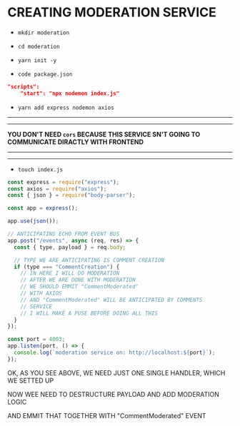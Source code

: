 # CREATING MODERATION SERVICE

- `mkdir moderation`

- `cd moderation`

- `yarn init -y`

- `code package.json`

```json
"scripts":
    "start": "npx nodemon index.js"
```

- `yarn add express nodemon axios`

***
***

**YOU DON'T NEED `cors` BECAUSE THIS SERVICE SN'T GOING TO COMMUNICATE DIRACTLY WITH FRONTEND**

***
***

- `touch index.js`

```js
const express = require("express");
const axios = require("axios");
const { json } = require("body-parser");

const app = express();

app.use(json());

// ANTICIPATING ECHO FROM EVENT BUS
app.post("/events", async (req, res) => {
  const { type, payload } = req.body;

  // TYPE WE ARE ANTICIPATING IS COMMENT CREATION
  if (type === "CommentCreation") {
    // IN HERE I WILL DO MODERATION
    // AFTER WE ARE DONE WITH MODERATION
    // WE SHOULD EMMIT "CommentModerated"
    // WITH AXIOS
    // AND "CommentModerated" WILL BE ANTICIPATED BY COMMENTS
    // SERVICE
    // I WILL MAKE A PUSE BEFORE DOING ALL THIS
  }
});

const port = 4003;
app.listen(port, () => {
  console.log(`moderation service on: http://localhost:${port}`);
});

```

OK, AS YOU SEE ABOVE, WE NEED JUST ONE SINGLE HANDLER, WHICH WE SETTED UP

NOW WEE NEED TO DESTRUCTURE PAYLOAD AND ADD MODERATION LOGIC

AND EMMIT THAT TOGETHER WITH "CommentModerated" EVENT

